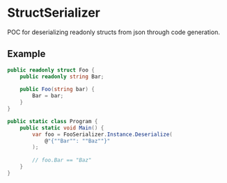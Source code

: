 ﻿# StructSerializer

POC for deserializing readonly structs from json through code generation.


## Example

```c#
public readonly struct Foo {
    public readonly string Bar;
    
    public Foo(string bar) {
        Bar = bar;
    }
}

public static class Program {
    public static void Main() {
        var foo = FooSerializer.Instance.Deserialize(
            @"{""Bar"": ""Baz""}"
        );
        
        // foo.Bar == "Baz"
    }
}
```